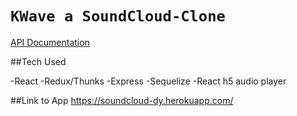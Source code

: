 # `KWave a SoundCloud-Clone`

[API Documentation](https://github.com/kympanic/SoundCloud-Clone/wiki/API-Documentation)

##Tech Used

-React
-Redux/Thunks
-Express
-Sequelize
-React h5 audio player

##Link to App
https://soundcloud-dy.herokuapp.com/
